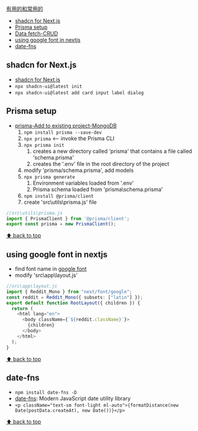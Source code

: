 [有用的和常用的](#top)

- [shadcn for Next.js](#shadcn-for-nextjs)
- [Prisma setup](#prisma-setup)
- [Data fetch-CRUD](https://github.com/honggzb/Study-General/blob/master/React/NextJS/NextJs%E5%AD%A6%E4%B9%A0-Data%20Fetching.md)
- [using google font in nextjs](#using-google-font-in-nextjs)
- [date-fns](#date-fns)

## shadcn for Next.js

- [shadcn for Next.js](https://ui.shadcn.com/docs/installation/next)
- `npx shadcn-ui@latest init`
- `npx shadcn-ui@latest add card input label dialog`

## Prisma setup

- [prisma-Add to existing project-MongoDB](https://www.prisma.io/docs/getting-started/setup-prisma/add-to-existing-project/mongodb-typescript-mongodb)
  1. `npm install prisma --save-dev`
  2.  `npx prisma`  <-- invoke the Prisma CLI
  3.  `npx prisma init`
      1.  creates a new directory called 'prisma' that contains a file called 'schema.prisma'
      2.  creates the '.env' file in the root directory of the project
  4. modify 'prisma/schema.prisma', add models
  5. `npx prisma generate`
     1. Environment variables loaded from '.env'
     2. Prisma schema loaded from 'prisma\schema.prisma'
  6. `npm install @prisma/client`
  7. create 'src\utils\prisma.js' file

```ts
//src\utils\prisma.js
import { PrismaClient } from '@prisma/client';
export const prisma = new PrismaClient();
```

[⬆ back to top](#top)

## using google font in nextjs

- find font name in [google font](https://fonts.google.com/)
- modify 'src\app\layout.js'

```ts
//src\app\layout.js
import { Reddit_Mono } from "next/font/google";
const reddit = Reddit_Mono({ subsets: ["latin"] });
export default function RootLayout({ children }) {
  return (
    <html lang="en">
      <body className={`${reddit.className}`}>
        {children}
      </body>
    </html>
  );
}
```

[⬆ back to top](#top)

## date-fns

- `npm install date-fns -D`
- [date-fns](https://date-fns.org/docs/Getting-Started): Modern JavaScript date utility library
- `<p className="text-sm font-light ml-auto">{formatDistance(new Date(postData.createAt), new Date())}</p>`

[⬆ back to top](#top)
